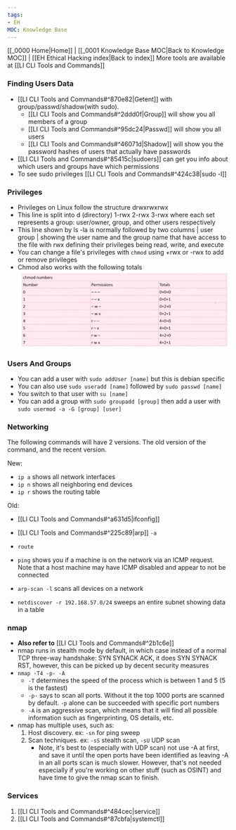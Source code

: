 ```yaml
---
tags:
- EH
MOC: Knowledge Base
---
```

[[_0000 Home|Home]] | [[_0001 Knowledge Base MOC|Back to Knowledge MOC]] | [[EH Ethical Hacking index|Back to index]]
More tools are available at [[LI CLI Tools and Commands]]
### Finding Users Data
- [[LI CLI Tools and Commands#^870e82|Getent]] with group/passwd/shadow(with sudo).  
	-  [[LI CLI Tools and Commands#^2ddd0f|Group]]  will show you all members of a group
	-  [[LI CLI Tools and Commands#^95dc24|Passwd]] will show you all users
	-  [[LI CLI Tools and Commands#^46071d|Shadow]] will show you the password hashes of users that actually have passwords
-  [[LI CLI Tools and Commands#^85415c|sudoers]] can get you info about which users and groups have which permissions
- To see sudo privileges [[LI CLI Tools and Commands#^424c38|sudo -l]]
### Privileges
-  Privileges on Linux follow the structure drwxrwxrwx
-  This line is split into d (directory) 1-rwx 2-rwx 3-rwx where each set represents a group: user/owner, group, and other users respectively
- This line shown by ls -la is normally followed by two columns | user group | showing the user name and the group name that have access to the file with rwx defining their privileges being read, write, and execute
- You can change a file's privileges with `chmod` using +rwx or -rwx to add or remove privileges
- Chmod also works with the following totals
![Chmod privileges](assets/Screenshot%20from%202025-08-24%2003-55-14.png)

### Users And Groups
- You can add a user with `sudo addUser [name]` but this is debian specific
-  You can also use `sudo useradd [name]` followed by `sudo passwd [name]`
- You switch to that user with `su [name]`
- You can add a group with `sudo groupadd [group]` then add a user with `sudo usermod -a -G [group] [user]`
### Networking
The following commands will have 2 versions. The old version of the command, and the recent version.

New:
- `ip a` shows all network interfaces
- `ip n` shows all neighboring end devices
- `ip r` shows the routing table

Old:
- [[LI CLI Tools and Commands#^a631d5|ifconfig]]
- [[LI CLI Tools and Commands#^225c89|arp]] `-a`
- `route`

- `ping` shows you if a machine is on the network via an ICMP request. Note that a host machine may have ICMP disabled and appear to not be connected

- `arp-scan -l` scans all devices on a network
- `netdiscover -r 192.168.57.0/24` sweeps an entire subnet showing data in a table

### nmap
- **Also refer to** [[LI CLI Tools and Commands#^2b1c6e]]
- nmap runs in stealth mode by default, in which case instead of a normal TCP three-way handshake: SYN SYNACK ACK, it does SYN SYNACK RST, however, this can be picked up by decent security measures
- `nmap -T4 -p- -A` 
	- `-T` determines the speed of the process which is between 1 and 5 (5 is the fastest)
	- `-p-` says to scan all ports. Without it the top 1000 ports are scanned by default. `-p` alone can be succeeded with specific port numbers
	- `-A` is an aggressive scan, which means that it will find all possible information such as fingerprinting, OS details, etc.
- nmap has multiple uses, such as: 
	1. Host discovery. ex: `-sn` for ping sweep
	2. Scan techniques. ex: `-sS` stealth scan, `-sU` UDP scan
		- Note, it's best to (especially with UDP scan) not use -A at first, and save it until the open ports have been identified as leaving -A in an all ports scan is much slower. However, that's not needed especially if you're working on other stuff (such as OSINT) and have time to give the nmap scan to finish.

### Services
1. [[LI CLI Tools and Commands#^484cec|service]]
2. [[LI CLI Tools and Commands#^87cbfa|systemctl]]

